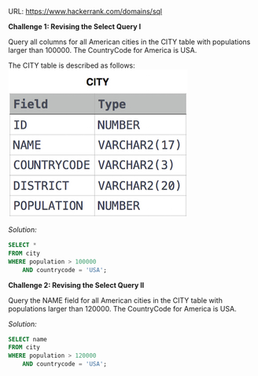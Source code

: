 URL: https://www.hackerrank.com/domains/sql

**Challenge 1: Revising the Select Query I**

Query all columns for all American cities in the CITY table with populations larger than 100000. The CountryCode for America is USA.

The CITY table is described as follows:
<br />
![Alt text](assets/1449729804-f21d187d0f-CITY.jpg)

*Solution:*
<br />
```sql
SELECT *
FROM city
WHERE population > 100000 
    AND countrycode = 'USA';
```

**Challenge 2: Revising the Select Query II**

Query the NAME field for all American cities in the CITY table with populations larger than 120000. The CountryCode for America is USA.

*Solution:*
<br />
```sql
SELECT name
FROM city
WHERE population > 120000 
    AND countrycode = 'USA';
```

